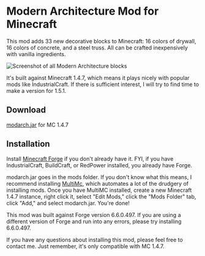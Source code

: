 # Modern Architecture Mod for Minecraft

This mod adds 33 new decorative blocks to Minecraft: 16 colors of drywall, 16 colors of concrete, and a steel truss. All can be crafted inexpensively with vanilla ingredients.

![Screenshot of all Modern Architecture blocks](http://dvb58ja3wxsfj.cloudfront.net/minecraft/modarch/all_blocks.jpg)

It's built against Minecraft 1.4.7, which means it plays nicely with popular mods like IndustrialCraft. If there is sufficient interest, I will try to find time to make a version for 1.5.1.

## Download

[modarch.jar](https://github.com/jarrett/modarch/blob/master/bin/modarch.jar) for MC 1.4.7

## Installation

Install [Minecraft Forge](http://www.minecraftforge.net/wiki/Installation/Universal) if you don't already have it. FYI, if you have IndustrialCraft, BuildCraft, or RedPower installed, you already have Forge.

modarch.jar goes in the mods folder. If you don't know what this means, I recommend installing [MultiMc](http://www.minecraftforum.net/topic/1000645-multimc-43-windows-linux-mac/), which automates a lot of the drudgery of installing mods. Once you have MultiMC installed, create a new Minecraft 1.4.7 instance, right click it, select "Edit Mods," click the "Mods Folder" tab, click "Add," and select modarch.jar. You're done!

This mod was built against Forge version 6.6.0.497. If you are using a different version of Forge and run into any errors, please try installing 6.6.0.497.

If you have any questions about installing this mod, please feel free to contact me. Just remember, it's only compatible with MC 1.4.7.